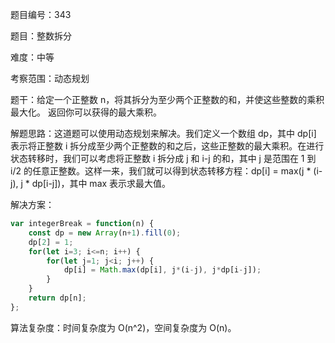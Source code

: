题目编号：343

题目：整数拆分

难度：中等

考察范围：动态规划

题干：给定一个正整数 n，将其拆分为至少两个正整数的和，并使这些整数的乘积最大化。 返回你可以获得的最大乘积。

解题思路：这道题可以使用动态规划来解决。我们定义一个数组 dp，其中 dp[i] 表示将正整数 i 拆分成至少两个正整数的和之后，这些正整数的最大乘积。在进行状态转移时，我们可以考虑将正整数 i 拆分成 j 和 i-j 的和，其中 j 是范围在 1 到 i/2 的任意正整数。这样一来，我们就可以得到状态转移方程：dp[i] = max(j * (i-j), j * dp[i-j])，其中 max 表示求最大值。

解决方案：

```javascript
var integerBreak = function(n) {
    const dp = new Array(n+1).fill(0);
    dp[2] = 1;
    for(let i=3; i<=n; i++) {
        for(let j=1; j<i; j++) {
            dp[i] = Math.max(dp[i], j*(i-j), j*dp[i-j]);
        }
    }
    return dp[n];
};
```

算法复杂度：时间复杂度为 O(n^2)，空间复杂度为 O(n)。